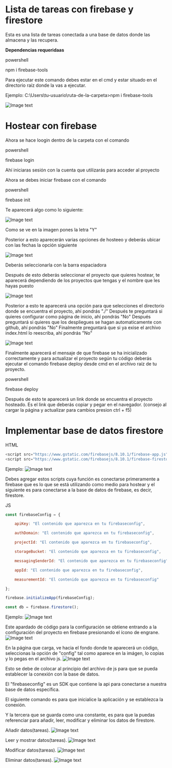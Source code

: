 # Lista de tareas con firebase y firestore

Esta es una lista de tareas conectada a una base de datos donde las almacena y las recupera.

**Dependencias requeridaas**

powershell

npm i firebase-tools

Para ejecutar este comando debes estar en el cmd y estar situado en el directorio raíz donde la vas a ejecutar.

Ejemplo:
C:\Users\tu-usuario\ruta-de-la-carpeta>npm i firebase-tools

![Image text](./imgs-readme/firebasecmd.PNG)

# Hostear con firebase

Ahora se hace loogin dentro de la carpeta con el comando

powershell

firebase login

Ahí iniciaras sesión con la cuenta que utilizarás para acceder al proyecto

Ahora se debes iniciar firebase con el comando

powershell

firebase init

Te aparecerá algo como lo siguiente:

![Image text](./imgs-readme/inity.png)

Como se ve en la imagen pones la letra "Y"

Posterior a esto aparecerán varias opciones de hosteeo y deberás ubicar con las fechas la opción siguiente

![Image text](./imgs-readme/firhost.png)

Deberás seleccionarla con la barra espaciadora

Después de esto deberás seleccionar el proyecto que quieres hostear, te aparecerá dependiendo de los proyectos que tengas 
y el nombre que les hayas puesto

![Image text](./imgs-readme/selecproy.png)

Posterior a esto te aparecerá una opción para que selecciones el directorio donde se encuentra el proyecto, ahí pondrás "./"
Después te preguntará si quieres configurar como página de inicio, ahí pondrás "No"
Después preguntará si quieres que los despliegues se hagan automaticamente con github, ahí pondrás "No"
Finalmente preguntará que si ya exise el archivo index.html lo reescriba, ahí pondrás "No"    

![Image text](./imgs-readme/pregfir.png)

Finalmente aparecerá el mensaje de que firebase se ha inicializado correctamente y para actualizar el proyecto según tu código
deberás ejecutar el comando firebase deploy desde cmd en el archivo raíz de tu proyecto.

powershell

firebase deploy

Después de esto te aparecerá un link donde se encuentra el proyecto hosteado. Es el link que deberás copiar y pegar en el navegador.
(consejo al cargar la página y actualizar para cambios presion ctrl + f5)

# Implementar base de datos firestore

HTML
``` javascript
<script src="https://www.gstatic.com/firebasejs/8.10.1/firebase-app.js"></script>
<script src="https://www.gstatic.com/firebasejs/8.10.1/firebase-firestore.js"></script>
```

Ejemplo:
![Image text](./imgs-readme/firebasesrc.PNG)

Debes agregar estos scripts cuya función es conectarse primeramente a firebase que es lo que se está utilizando como 
medio para hostear y el siguiente es para conectarse a la base de datos de firebase, es decir, firestore.

JS
``` javascript
const firebaseConfig = {

    apiKey: "El contenido que aparezca en tu firebaseconfig",

    authDomain: "El contenido que aparezca en tu firebaseconfig",

    projectId: "El contenido que aparezca en tu firebaseconfig",

    storageBucket: "El contenido que aparezca en tu firebaseconfig",

    messagingSenderId: "El contenido que aparezca en tu firebaseconfig",

    appId: "El contenido que aparezca en tu firebaseconfig",

    measurementId: "El contenido que aparezca en tu firebaseconfig"

};

firebase.initializeApp(firebaseConfig);

const db = firebase.firestore();
```

Ejemplo:
![Image text](./imgs-readme/firestorecnc.PNG)

Este apardado de código para la configuración se obtiene entrando a la configuración del proyecto en firebase presionando el ícono de engrane.
![Image text](./imgs-readme/confproy.PNG)

En la página que carga, ve hacia el fondo donde te aparecerá un código, seleccionas la opción de "config" tal como aparece en la imágen, lo copias y lo pegas en el archivo js.
![Image text](./imgs-readme/config.PNG)

Esto se debe de colocar al principio del archivo de js para que se pueda establecer la conexión con la base de datos.

El "firebaseconfig" es un SDK que contiene la api para conectarse a nuestra base de datos específica.

El siguiente comando es para que inicialice la aplicación y se establezca la conexión.

Y la tercera que se guarda como una constante, es para que la puedas referenciar para añadir, leer, modificar y eliminar los datos
de firestore.

Añadir datos(tareas).
![Image text](./imgs-readme/agtarea.PNG)

Leer y mostrar datos(tareas).
![Image text](./imgs-readme/mosttareas.PNG)

Modificar datos(tareas).
![Image text](./imgs-readme/modstatus.PNG)

Eliminar datos(tareas).
![Image text](./imgs-readme/elimtareas.PNG)